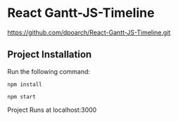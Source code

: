 # React Gantt-JS-Timeline

https://github.com/dpoarch/React-Gantt-JS-Timeline.git
 
## Project Installation

Run the following command:

`npm install`

`npm start`

Project Runs at localhost:3000